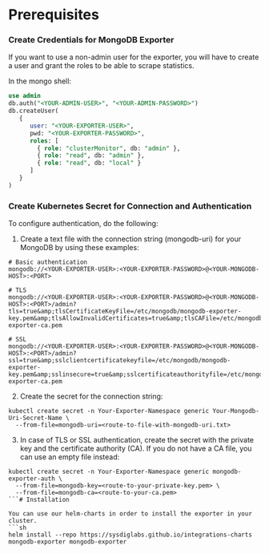 # Prerequisites

### Create Credentials for MongoDB Exporter

If you want to use a non-admin user for the exporter, you will have to create a user and grant the roles to be able to scrape statistics.

In the mongo shell:
```sql
use admin
db.auth("<YOUR-ADMIN-USER>", "<YOUR-ADMIN-PASSWORD>")
db.createUser(
   {
      user: "<YOUR-EXPORTER-USER>",
      pwd: "<YOUR-EXPORTER-PASSWORD>",
      roles: [
        { role: "clusterMonitor", db: "admin" },
        { role: "read", db: "admin" },
        { role: "read", db: "local" }
      ]
   }
)
```

### Create Kubernetes Secret for Connection and Authentication
To configure authentication, do the following:

1. Create a text file with the connection string (mongodb-uri) for your MongoDB by using these examples:
  ```
 # Basic authentication
  mongodb://<YOUR-EXPORTER-USER>:<YOUR-EXPORTER-PASSWORD>@<YOUR-MONGODB-HOST>:<PORT>

  # TLS
  mongodb://<YOUR-EXPORTER-USER>:<YOUR-EXPORTER-PASSWORD>@<YOUR-MONGODB-HOST>:<PORT>/admin?tls=true&amp;tlsCertificateKeyFile=/etc/mongodb/mongodb-exporter-key.pem&amp;tlsAllowInvalidCertificates=true&amp;tlsCAFile=/etc/mongodb/mongodb-exporter-ca.pem

  # SSL
  mongodb://<YOUR-EXPORTER-USER>:<YOUR-EXPORTER-PASSWORD>@<YOUR-MONGODB-HOST>:<PORT>/admin?ssl=true&amp;sslclientcertificatekeyfile=/etc/mongodb/mongodb-exporter-key.pem&amp;sslinsecure=true&amp;sslcertificateauthorityfile=/etc/mongodb/mongodb-exporter-ca.pem
  ```
2. Create the secret for the connection string:
  ```
  kubectl create secret -n Your-Exporter-Namespace generic Your-Mongodb-Uri-Secret-Name \
    --from-file=mongodb-uri=<route-to-file-with-mongodb-uri.txt>
  ```
3. In case of TLS or SSL authentication, create the secret with the private key and the certificate authority (CA). If you do not have a CA file, you can use an empty file instead:
  ```
  kubectl create secret -n Your-Exporter-Namespace generic mongodb-exporter-auth \
    --from-file=mongodb-key=<route-to-your-private-key.pem> \
    --from-file=mongodb-ca=<route-to-your-ca.pem>
  ```# Installation

You can use our helm-charts in order to install the exporter in your cluster.
```sh
helm install --repo https://sysdiglabs.github.io/integrations-charts mongodb-exporter mongodb-exporter
```
